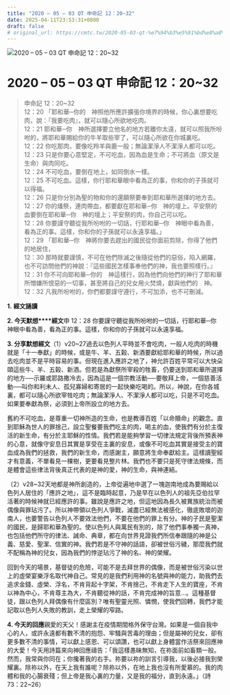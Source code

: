 ```yaml
---
title: "2020 – 05 – 03 QT 申命記 12：20~32"
date: 2025-04-11T23:53:31+0800
draft: false
# original_url: https://cmtc.tw/2020-05-03-qt-%e7%94%b3%e5%91%bd%e8%a8%98-12%ef%bc%9a2032
---
```


![2020 – 05 – 03 QT 申命記 12：20\~32](/images/qt.jpg   "2020 – 05 – 03 QT 申命記 12：20\~32")

# 2020 – 05 – 03 QT 申命記 12：20\~32

> 申命記 12：20\~32  
> 12：20 「耶和華─你的　神照他所應許擴張你境界的時候，你心裏想要吃肉，說：『我要吃肉』，就可以隨心所欲地吃肉。  
> 12：21 耶和華─你　神所選擇要立他名的地方若離你太遠，就可以照我所吩咐的，將耶和華賜給你的牛羊取些宰了，可以隨心所欲在你城裏吃。  
> 12：22 你吃那肉，要像吃羚羊與鹿一般；無論潔淨人不潔淨人都可以吃。  
> 12：23 只是你要心意堅定，不可吃血，因為血是生命；不可將血（原文是生命）與肉同吃。  
> 12：24 不可吃血，要倒在地上，如同倒水一樣。  
> 12：25 不可吃血。這樣，你行耶和華眼中看為正的事，你和你的子孫就可以得福。  
> 12：26 只是你分別為聖的物和你的還願祭要奉到耶和華所選擇的地方去。  
> 12：27 你的燔祭，連肉帶血，都要獻在耶和華─你　神的壇上。平安祭的血要倒在耶和華─你　神的壇上；平安祭的肉，你自己可以吃。  
> 12：28 你要謹守聽從我所吩咐的一切話，行耶和華─你　神眼中看為善，看為正的事。這樣，你和你的子孫就可以永遠享福。」  
> 12：29 「耶和華─你　神將你要去趕出的國民從你面前剪除，你得了他們的地居住，  
> 12：30 那時就要謹慎，不可在他們除滅之後隨從他們的惡俗，陷入網羅，也不可訪問他們的神說：『這些國民怎樣事奉他們的神，我也要照樣行。』  
> 12：31 你不可向耶和華─你的　神這樣行，因為他們向他們的神行了耶和華所憎嫌所恨惡的一切事，甚至將自己的兒女用火焚燒，獻與他們的　神。  
> 12：32 凡我所吩咐的，你們都要謹守遵行，不可加添，也不可刪減。

**1.** **經文誦讀**

**2. 今天默想****經文**申 12：28 你要謹守聽從我所吩咐的一切話，行耶和華─你　神眼中看為善，看為正的事。這樣，你和你的子孫就可以永遠享福。

**3. 分享默想經文**（1）v20\~27過去以色列人平時並不會吃肉，一般人吃肉的時機就是「十一奉獻」的時候，或是牛、羊、五榖、新酒要獻給耶和華的時候，所以過去吃肉並不是平時容易的事。但現在進入應許之地了，神允許百姓平常可以大快朵頤這些牛、羊、五榖、新酒。但若是為獻祭所宰殺的牲畜，仍要送到耶和華所選擇的地方──示羅或耶路撒冷去，因為這是一個宗教活動──要敬拜上帝，一個慈善活動──叫你和利未人、孤兒寡婦和寄居的一起快樂吃喝的。所以，神說，在你各城裏，都可以隨心所欲宰牲吃肉；無論潔淨人、不潔淨人都可以吃，只是不可吃血。如果要奉獻為祭，必須到上帝所設立的地方去。

舊約不可吃血，是尊重一切神所造的生命，也是教導百姓「以命贖命」的觀念。直到耶穌為世人的罪捨己，設立聖餐要我們吃主的肉，喝主的血，使我們有分於主復活的新生命，有分於主耶穌的性情。我們若是能夠學習一切律法規定背後所預表神的心意，就像守安息日其實是享受在主裏的安息，或像不可吃血其實是接受主的寶血成為我們的拯救，我們的新生命，而感謝主，願意將生命奉獻給主。這樣讀聖經才有意義，不單看見一棵樹，更要看見整片林。我們也不要只是死守律法規條，而是體會這些律法背後真正代表的是神的愛，神的生命，與神連結。

（2）v28\~32天地都是神所創造的，上帝從遍地中選了一塊迦南地成為要賜給以色列人居住的「應許之地」，這不是臨時起意，乃是早在以色列人的祖先亞伯拉罕活著的時候神就已經應許的事。雖說是應許之地，但這地因為長久被異族統治而被偶像與罪玷污了。所以神帶領以色列人爭戰，滅盡已經無法被感化，徹底敗壞的迦南人，也要警告以色列人不要效法他們，不要在他們的罪上有分。神的子民是聖潔的國民，是歸耶和華為聖的。使以色列人與萬民有別的，除了他們事奉獨一真神，也包括他們所守的律法、誡命、典章，都在向世界見證我們所信奉跟隨的神是公義、慈愛、聖潔、信實的神。我們若是不守神的話語，卻被世俗污穢，那麼我們就不配稱為神的兒女，因為我們的悖逆玷污了神的名、神的榮耀。

回到今天的場景，基督徒的危險，可能不是去拜世界的偶像，而是被世俗污染以世上的虛榮宴樂浮名取代神自己。常見的是我們利用神的名號與神的能力，助我們去追求金錢、虛榮、浮名，不肯背起十字架，不肯捨己，不肯走下人生的寶座，不肯以神為中心，不肯尊主為大，不肯聽從神的話，不肯完成神的旨意…。這種基督徒，跟以色列人拜偶像有什麼區別？唯有聖靈光照、憐憫，使我們回轉，我們才能記取以色列人失敗的教訓，走上榮耀的窄路。

**4. 今天的回應**親愛的天父！感謝主在疫情期間格外保守台灣。如果是一個自我中心的人，或許永遠都有數不清的抱怨、牢騷與苦毒的理由；但是屬神的兒女，卻有更多數不清的事情，可以獻上感恩、可以頌讚，也可以獻上身體當作活祭來回應神的大愛！今天用詩篇來向神回應禱告：「我這樣愚昧無知，在祢面前如畜類一般。然而，我常與你同在；你攙著我的右手。祢要以祢的訓言引導我，以後必接我到榮耀裏。除祢以外，在天上我有誰呢？除祢以外，在地上我也沒有所愛慕的。我的肉體和我的心腸衰殘；但上帝是我心裏的力量，又是我的福分，直到永遠。」（詩73：22\~26）